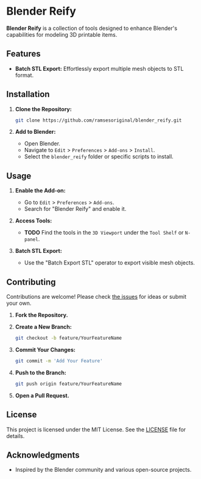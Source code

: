 # Blender Reify

**Blender Reify** is a collection of tools designed to enhance Blender's capabilities for modeling 3D printable items.

## Features

- **Batch STL Export:** Effortlessly export multiple mesh objects to STL format.

## Installation

1. **Clone the Repository:**

   ```bash
   git clone https://github.com/ramsesoriginal/blender_reify.git
   ```

2. **Add to Blender:**

   - Open Blender.
   - Navigate to `Edit` > `Preferences` > `Add-ons` > `Install`.
   - Select the `blender_reify` folder or specific scripts to install.

## Usage

1. **Enable the Add-on:**

   - Go to `Edit` > `Preferences` > `Add-ons`.
   - Search for "Blender Reify" and enable it.

2. **Access Tools:**
   - **TODO** Find the tools in the `3D Viewport` under the `Tool Shelf` or `N-panel`.

3. **Batch STL Export:**
   - Use the "Batch Export STL" operator to export visible mesh objects.

## Contributing

Contributions are welcome! Please check [the issues](https://github.com/ramsesoriginal/blender_reify/issues) for ideas or submit your own.

1. **Fork the Repository.**

2. **Create a New Branch:**

   ```bash
   git checkout -b feature/YourFeatureName
   ```

3. **Commit Your Changes:**

   ```bash
   git commit -m 'Add Your Feature'
   ```

4. **Push to the Branch:**

   ```bash
   git push origin feature/YourFeatureName
   ```

5. **Open a Pull Request.**

## License

This project is licensed under the MIT License. See the [LICENSE](LICENSE) file for details.

## Acknowledgments

- Inspired by the Blender community and various open-source projects.